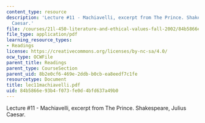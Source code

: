 ```yaml
---
content_type: resource
description: 'Lecture #11 - Machiavelli, excerpt from The Prince. Shakespeare, Julius
  Caesar.'
file: /courses/21l-450-literature-and-ethical-values-fall-2002/84b5866e93b4f073fe0d4bfd637a49b0_lec11machiavelli.pdf
file_type: application/pdf
learning_resource_types:
- Readings
license: https://creativecommons.org/licenses/by-nc-sa/4.0/
ocw_type: OCWFile
parent_title: Readings
parent_type: CourseSection
parent_uid: 8b2e0cf6-469e-2ddb-b0cb-ea8eedf7c1fe
resourcetype: Document
title: lec11machiavelli.pdf
uid: 84b5866e-93b4-f073-fe0d-4bfd637a49b0
---
```

Lecture #11 - Machiavelli, excerpt from The Prince. Shakespeare, Julius Caesar.